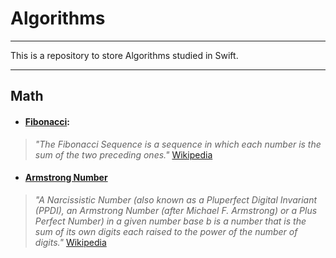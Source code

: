 # Algorithms

---

This is a repository to store Algorithms studied in Swift.

---

## Math

* #### [Fibonacci](./Math/Fibonacci.swift):
>*"The Fibonacci Sequence is a sequence in which each number is the sum of the two preceding ones."* [Wikipedia](https://en.wikipedia.org/wiki/Fibonacci_sequence)

* #### [Armstrong Number](./Math/ArmstrongNumber.swift)
>*"A Narcissistic Number (also known as a Pluperfect Digital Invariant (PPDI), an Armstrong Number (after Michael F. Armstrong) or a Plus Perfect Number) in a given number base b is a number that is the sum of its own digits each raised to the power of the number of digits."* [Wikipedia](https://en.wikipedia.org/wiki/Narcissistic_number)